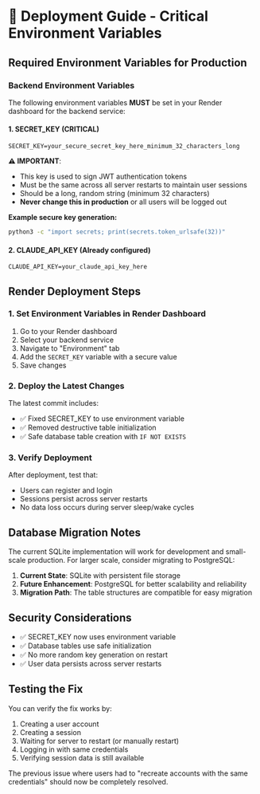 # 🚀 Deployment Guide - Critical Environment Variables

## Required Environment Variables for Production

### Backend Environment Variables

The following environment variables **MUST** be set in your Render dashboard for the backend service:

#### 1. SECRET_KEY (CRITICAL)
```
SECRET_KEY=your_secure_secret_key_here_minimum_32_characters_long
```

**⚠️ IMPORTANT**: 
- This key is used to sign JWT authentication tokens
- Must be the same across all server restarts to maintain user sessions
- Should be a long, random string (minimum 32 characters)
- **Never change this in production** or all users will be logged out

**Example secure key generation:**
```bash
python3 -c "import secrets; print(secrets.token_urlsafe(32))"
```

#### 2. CLAUDE_API_KEY (Already configured)
```
CLAUDE_API_KEY=your_claude_api_key_here
```

## Render Deployment Steps

### 1. Set Environment Variables in Render Dashboard
1. Go to your Render dashboard
2. Select your backend service
3. Navigate to "Environment" tab
4. Add the `SECRET_KEY` variable with a secure value
5. Save changes

### 2. Deploy the Latest Changes
The latest commit includes:
- ✅ Fixed SECRET_KEY to use environment variable
- ✅ Removed destructive table initialization
- ✅ Safe database table creation with `IF NOT EXISTS`

### 3. Verify Deployment
After deployment, test that:
- Users can register and login
- Sessions persist across server restarts
- No data loss occurs during server sleep/wake cycles

## Database Migration Notes

The current SQLite implementation will work for development and small-scale production. For larger scale, consider migrating to PostgreSQL:

1. **Current State**: SQLite with persistent file storage
2. **Future Enhancement**: PostgreSQL for better scalability and reliability
3. **Migration Path**: The table structures are compatible for easy migration

## Security Considerations

- ✅ SECRET_KEY now uses environment variable
- ✅ Database tables use safe initialization
- ✅ No more random key generation on restart
- ✅ User data persists across server restarts

## Testing the Fix

You can verify the fix works by:
1. Creating a user account
2. Creating a session
3. Waiting for server to restart (or manually restart)
4. Logging in with same credentials
5. Verifying session data is still available

The previous issue where users had to "recreate accounts with the same credentials" should now be completely resolved.
